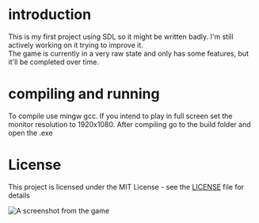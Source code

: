 # introduction 
This is my first project using SDL so it might be written badly. I'm still actively working on it trying to improve it.  
The game is currently in a very raw state and only has some features, but it'll be completed over time.

# compiling and running 
To compile use mingw gcc. If you intend to play in full screen set the monitor resolution to 1920x1080. After compiling go to the build folder and open the .exe

# License

This project is licensed under the MIT License - see the [LICENSE](LICENSE) file for details

![A screenshot from the game](https://i.imgur.com/cCQAG1n.png)
